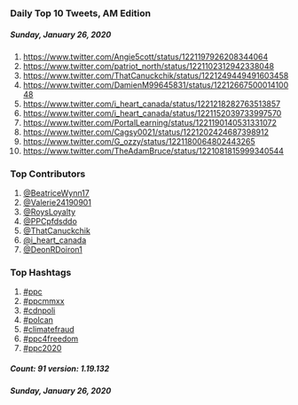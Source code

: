 ### Daily Top 10 Tweets, AM Edition
##### Sunday, January 26, 2020
 1) https://www.twitter.com/Angie5cott/status/1221197926208344064
 2) https://www.twitter.com/patriot_north/status/1221102312942338048
 3) https://www.twitter.com/ThatCanuckchik/status/1221249449491603458
 4) https://www.twitter.com/DamienM99645831/status/1221266750001410048
 5) https://www.twitter.com/i_heart_canada/status/1221218282763513857
 6) https://www.twitter.com/i_heart_canada/status/1221152039733997570
 7) https://www.twitter.com/PortalLearning/status/1221190140531331072
 8) https://www.twitter.com/Cagsy0021/status/1221202424687398912
 9) https://www.twitter.com/G_ozzy/status/1221180064802443265
10) https://www.twitter.com/TheAdamBruce/status/1221081815999340544

### Top Contributors
  1) [@BeatriceWynn17](https://www.twitter.com/BeatriceWynn17)
  2) [@Valerie24190901](https://www.twitter.com/Valerie24190901)
  3) [@RoysLoyalty](https://www.twitter.com/RoysLoyalty)
  4) [@PPCpfdsddo](https://www.twitter.com/PPCpfdsddo)
  5) [@ThatCanuckchik](https://www.twitter.com/ThatCanuckchik)
  6) [@i_heart_canada](https://www.twitter.com/i_heart_canada)
  7) [@DeonRDoiron1](https://www.twitter.com/DeonRDoiron1)


### Top Hashtags

  1) [#ppc](https://www.twitter.com/hashtag/ppc)
  2) [#ppcmmxx](https://www.twitter.com/hashtag/ppcmmxx)
  3) [#cdnpoli](https://www.twitter.com/hashtag/cdnpoli)
  4) [#polcan](https://www.twitter.com/hashtag/polcan)
  5) [#climatefraud](https://www.twitter.com/hashtag/climatefraud)
  6) [#ppc4freedom](https://www.twitter.com/hashtag/ppc4freedom)
  7) [#ppc2020](https://www.twitter.com/hashtag/ppc2020)

##### Count: 91	version: 1.19.132
##### Sunday, January 26, 2020

